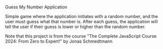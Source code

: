 Guess My Number Application

Simple game where the application initiates with a random number, and the user must guess what that number is. After each guess, the application will tell the user if their guess is lower or higher than the random number.

Note that this project is from the course "The Complete JavaScript Course 2024: From Zero to Expert!" by Jonas Schmedtmann
